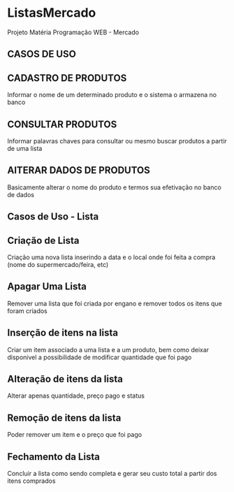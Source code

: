 # ListasMercado
Projeto Matéria Programação WEB - Mercado

  ## CASOS DE USO
  ## CADASTRO DE PRODUTOS
Informar o nome de um determinado produto e o sistema o armazena no banco

  ## CONSULTAR PRODUTOS
Informar palavras chaves para consultar ou mesmo buscar produtos a partir de uma lista

  ## AlTERAR DADOS DE PRODUTOS
Basicamente alterar o nome do produto e termos sua efetivação no banco de dados

  ## Casos de Uso - Lista 
  ## Criação de Lista
Criação uma nova lista inserindo a data e o local onde foi feita a compra (nome do supermercado/feira, etc)
  ## Apagar Uma Lista
Remover uma lista que foi criada por engano e remover todos os itens que foram criados
  ## Inserção de itens na lista
Criar um item associado a uma lista e a um produto, bem como deixar disponivel a possibilidade de modificar quantidade que foi pago
  ## Alteração de itens da lista
Alterar apenas quantidade, preço pago e status
  ## Remoção de itens da lista
Poder remover um item e o preço que foi pago
  ## Fechamento da Lista
Concluir a lista como sendo completa e gerar seu custo total a partir dos itens comprados

